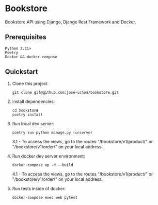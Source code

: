 # Bookstore

Bookstore API using Django, Django Rest Framework and Docker.

## Prerequisites

```
Python 3.11>
Poetry
Docker && docker-compose

```

## Quickstart

1. Clone this project

   ```shell
   git clone git@github.com:jose-uchoa/bookstore.git
   ```

2. Install dependencies:

   ```shell
   cd bookstore
   poetry install
   ```

3. Run local dev server:

   ```shell
   poetry run python manage.py runserver
   ```

   3.1 - To access the views, go to the routes "/bookstore/v1/product/" or "/bookstore/v1/order/" on your local address.

4. Run docker dev server environment:

   ```shell
   docker-compose up -d --build
   ```

   4.1 - To access the views, go to the routes "/bookstore/v1/product/" or "/bookstore/v1/order/" on your local address.

5. Run tests inside of docker:

   ```shell
   docker-compose exec web pytest
   ```
